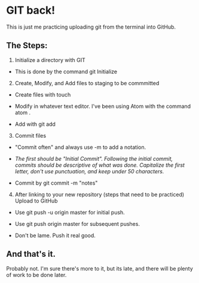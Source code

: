 # GIT back!

This is just me practicing uploading git from the terminal into GitHub.

## The Steps:

1. Initialize a directory with GIT

* This is done by the command git Initialize

2.  Create, Modify, and Add files to staging to be commmitted

* Create files with touch

* Modify in whatever text editor.  I've been using Atom with the command atom . <file>

* Add with git add <file>

3.  Commit files

* "Commit often" and always use -m to add a notation.

* *The first should be "Initial Commit".  Following the initial commit, commits should be descriptive of what was done.  Capitalize the first letter, don't use punctuation, and keep under 50 characters.*

* Commit by git commit -m "notes"

4.  After linking to your new repository (steps that need to be practiced) Upload to GitHub

* Use git push -u origin master for initial push.

* Use git push origin master for subsequent pushes.

* Don't be lame.  Push it real good.


## And that's it. ##

Probably not.  I'm sure there's more to it, but its late, and there will be plenty of work to be done later.
